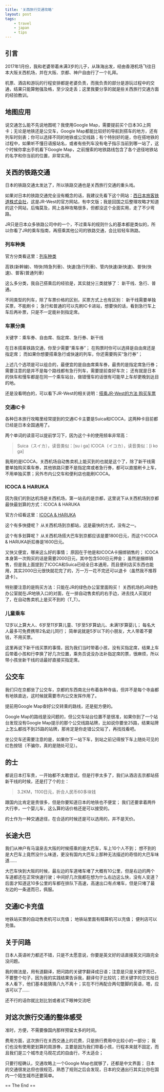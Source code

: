 ```yaml
---
title: '关西旅行交通攻略'
layout: post
tags:
    - travel
    - japan
    - tips
---
```


## 引言
2017年1月份，我和老婆带着未满3岁的儿子，从珠海出发，经由香港机场飞往日本大阪关西机场，并在大阪、京都、神户自由行了一个礼拜。

机票、酒店和游玩的行程安排都是老婆负责，而我负责的部分是游玩过程中的交通，结果只能算勉强及格，至少没走丢；这里我要分享的就是些关西旅行交通方面的经验教训。

## 地图应用
说交通怎么能不先说地图呢？我使用Google Map，需要提前买个日本3G上网卡；无论是地铁还是公交车，Google Map都能比较好的导航到搭车的地方，还有列车时刻表；你可以选择不同的地铁或公交线路；有个特别好的是，你在搭地铁的过程中，如果听不懂日语报站名，或者有些列车没有电子指示当前到哪一站了，这个时候你拿出手机看下Google Map，之前搜索的地铁路线包含了各个途径地铁站的名字和你当前的位置，非常实用。

## 关西的铁路交通
日本的铁路交通太发达了，所以铁路交通也是关西旅行交通的重头戏。

如果对日本的铁路交通完全没有概念的话，我建议先看下这个网站：[西日本旅客铁道株式会社](https://www.westjr.co.jp/global/sc/)，这是JR-West的官方网站，有中文版；我是回国之后整理攻略才知道的这个网站，后悔莫及，网上各种攻略很多，但都没这个全面实用，走了不少弯路。

JR只是日本众多铁路公司中的一个，不过乘车的规则什么的基本都是类似的，所以你看了JR的乘车指南，再搭乘其他公司的铁路交通，会比较轻车熟路。

### 列车种类
官方分类看这里：[列车种类](https://www.westjr.co.jp/global/sc/howto/train_01.html#fqtop)

高铁(新幹線)、特快(特急列車)、快速(急行列車)、管内快速(新快速)、普快(快速)、普客(普通列車)

这么多分类，我自己搭乘后的经验是，其实就分三类就够了：
新干线、急行、普通。

不同类型的列车，除了车票价格的区别，买票方式上也有区别：
新干线需要单独买票，不能刷卡；
急行和普通的可以先刷IC卡进站，想要快的话，看到急行车上车后再补票，只是不一定能补到指定席。

### 车票分类
关键字：乘车券、自由席、指定席、急行券、新干线

在日本搭乘铁路交通，你至少需要“乘车券”；
在购票时你可以选择是自由席还是指定席；
而如果你想要搭乘急行或快速的列车，你还需要购买“急行券”；

上述几个选项是可以组合的，最便宜的是自由席乘车券，最贵的是指定席急行券；
需要注意的是并不是每个路线都有急行列车，需要提前查好车次；
还有就是日本的快车和慢车都是在同一个乘车站台，做错慢车的话很有可能早上车却更晚到达目的地。

还是没看明白的，可以看下JR-West的相关说明：[搭乘JR-West的方法 购买车票](https://www.westjr.co.jp/global/sc/howto/ticket_02.html#fq07)

### 交通IC卡
各种日本旅行攻略里经常提到的交通IC卡主要是Suica和ICOCA，这两种卡目前都已经是日本全国通用了。

两个单词的读音可以提前学习下，因为这个卡的使用频率非常高：
> Suica（スイカ），读音类似：[su i ga]
ICOCA（イコカ），读音类似：[i ko ga]

我用的是ICOCA，关西机场自动售卖机上能买到的也就是这个了，除了新干线需要单独购买乘车券，其他铁路只要不是指定席或者急行券，都可以直接刷卡上车，不用单独买票；另外市内公交车和便利店也能刷ICOCA。

### ICOCA & HARUKA
因为我们的到达机场是关西机场，第一站去的是京都，这里说下从关西机场到京都最快最划算的方式：ICOCA & HARUKA

官方介绍看这里：[ICOCA & HARUKA](https://www.westjr.co.jp/global/sc/ticket/icoca-haruka/)

这个有多快捷呢？
从关西机场到京都站，这是最快的方式，没有之一。

这个有多划算呢？
从关西机场搭大巴车到京都应该是要1800日元，而这个ICOCA & HARUKA折扣券是1600日元。

又快又便宜，哪来这么好的事情；
原因在于他是和ICOCA卡捆绑销售的；
ICOCA本身第一次购买的话是需要2000日元，其中包含500日元押金；
虽然是捆绑销售，但是我上面提到了ICOCA和Suica已经全日本通用，而且便利店买东西也能用，其实2000日元很快就花完了的，万一万一花不完还可以退卡（虽然我不推荐退卡）。

特别要注意的是购买方法：只能在JR的绿色办公室里面购买！
关西机场的JR绿色办公室就在JR地铁入口的对面，在一排自动售卖机的右手边，进去找人买就对了，在自动售卖机上是买不到的（T_T）。

### 儿童乘车
12岁以上算大人、6岁至11岁算儿童、1岁至5岁算幼儿、未满1岁算婴儿；
每名大人最多可免费携带2名幼儿同行；
简单说就是5岁以下的小朋友，大人带着不要钱，不用买票。

这里再说下新干线买票的事情，因为我们当时带着小孩，没有买指定席，结果上车后带着小孩和行李换了好几次位置，乘务员说没办法补指定席的票，很麻烦，所以带小孩坐新干线的话最好直接买指定席。

## 公交车
我们只在京都坐了公交车，京都的东西南北分布着各种寺庙，但并不是每个寺庙都有地铁直达，这时候就需要市内公交发挥作用了。

提前用Google Map查好公交转乘的路线，还是挺方便的。

Google Map的路线是没问题的，但公交车站台位置不是很准，如果你到了一个站台发现没有Google Map提示的那个公交线路站牌，比如说你要坐25路，结果站牌上怎么都找不到25路的站牌，那肯定是你走错公交站了，再找找看吧。

坐公交车还需要注意的是，如果你下一站下车，到站之前记得按下车上随处可见的红色按钮（不骗你，真的是随处可见）。

## 的士
都说日本打车贵，一开始都不太敢尝试，但是行李太多了，我们从酒店去京都站搭新干线的时候，还是打了个的士：
> 3.2KM，1100日元，折合人民币60多块钱

跟国内比肯定是贵很多，但是你要知道日本的地铁也不便宜；
我们还要拿着两件大行李，一个婴儿车，这么算的话价格还是可以接受的。

的士作为一种交通途径，在合适的时候还是可以选用的，并不是天价。

## 长途大巴
我们从神户有马温泉去大阪的时候搭乘的是大巴车，车上10个人不到；
想不到的是大巴车上竟然没什么味道，更没有国内大巴车上那种无法描述的奇怪的大巴车味道……

大巴车快到大阪的时候，最左边的车道堵车堵了大概有10公里，但是右边的两个车道都还在正常快速行驶；中间好几次我都在想为什么右边这么快，没有人变道？后面才知道这10多公里的车都在排队下高速，高速出口有点堵车，但是只堵了最左边的一条道而已，佩服。

## 交通IC卡充值
地铁站买票的自动售卖机可以充值；
地铁站里面有精算机可以充值；
便利店可以充值。

## 关于问路
日本人英语听力都还不错，只是不太愿意说，你要是英文好的话直接英文问路完全没问题。

我的做法是，用有道翻译，把问路的关键字翻译成日语；注意是只是关键字而已，不要整个句子，因为我的实践结果告诉我，翻译句子比较坑；把关键字的日文给日本人看下，他们基本能猜猜八九不离十；实在不行再配合两句蹩脚的英语，嗯，应该可以了…… 

还不行的话你就比划比划或者试下眼神交流吧

## 对这次旅行交通的整体感受
准时，方便，不需要像国内那样预留太多的时间。

费用方面，这次旅行在关西交通上的花费，只是旅行费用中比较小的一部分；
我们也没有使用更划算的周游券，主要是因为我们带着小孩，行程本来就不固定，而且我们是三个城市走马观花式的自由行，不太适合；

只要行程确认，交通攻略上一个Google Map也就够了，还都是中文界面；
日本的交通很发达但也很规范，熟悉了规则之后会发现，日本的交通出行其实比你在国内一个陌生城市还要简单。

== The End ==